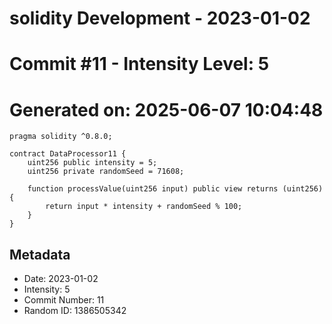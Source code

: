 ﻿# solidity Development - 2023-01-02
# Commit #11 - Intensity Level: 5
# Generated on: 2025-06-07 10:04:48
```solidity
pragma solidity ^0.8.0;

contract DataProcessor11 {
    uint256 public intensity = 5;
    uint256 private randomSeed = 71608;

    function processValue(uint256 input) public view returns (uint256) {
        return input * intensity + randomSeed % 100;
    }
}
```
## Metadata
- Date: 2023-01-02
- Intensity: 5
- Commit Number: 11
- Random ID: 1386505342
